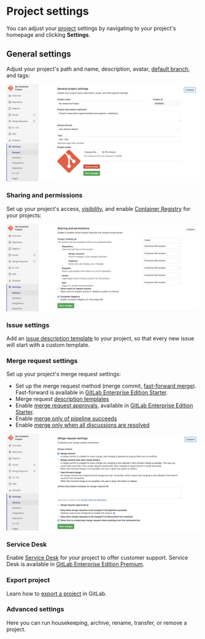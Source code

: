 # Project settings

You can adjust your [project](../index.md) settings by navigating
to your project's homepage and clicking **Settings**.

## General settings

Adjust your project's path and name, description, avatar, [default branch](../repository/branches/index.md#default-branches), and tags:

![general project settings](img/general_settings.png)

### Sharing and permissions

Set up your project's access, [visibility](../../../public_access/public_access.md), and enable [Container Registry](../container_registry.md) for your projects:

![projects sharing permissions](img/sharing_and_permissions_settings.png)

### Issue settings

Add an [issue description template](../description_templates.md#description-templates) to your project, so that every new issue will start with a custom template.

### Merge request settings

Set up your project's merge request settings:

- Set up the merge request method (merge commit, [fast-forward merge](https://docs.gitlab.com/ee/user/project/merge_requests/fast_forward_merge.html#fast-forward-merge-requests)). Fast-forward is available in [GitLab Enterprise Edition Starter](https://about.gitlab.com/gitlab-ee/).
- Merge request [description templates](../description_templates.md#description-templates)
- Enable [merge request approvals](https://docs.gitlab.com/ee/user/project/merge_requests/merge_request_approvals.html#merge-request-approvals), available in [GitLab Enterprise Edition Starter](https://about.gitlab.com/gitlab-ee/).
- Enable [merge only of pipeline succeeds](../merge_requests/merge_when_pipeline_succeeds.md)
- Enable [merge only when all discussions are resolved](../../discussions/index.md#only-allow-merge-requests-to-be-merged-if-all-discussions-are-resolved)

![project's merge request settings](img/merge_requests_settings.png)

### Service Desk

Enable [Service Desk](https://docs.gitlab.com/ee/user/project/service_desk.html) for your project to offer customer support. Service Desk is available in [GitLab Enterprise Edition Premium](https://about.gitlab.com/gitlab-ee/).

### Export project

Learn how to [export a project](import_export.md#importing-the-project) in GitLab.

### Advanced settings

Here you can run housekeeping, archive, rename, transfer, or remove a project.
